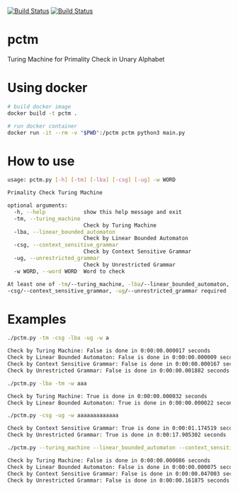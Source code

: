 [![Build Status](https://travis-ci.com/viabzalov/pctm.svg?branch=dev)](https://travis-ci.com/viabzalov/pctm)
[![Build Status](https://travis-ci.com/viabzalov/pctm.svg?branch=main)](https://travis-ci.com/viabzalov/pctm)

# pctm
Turing Machine for Primality Check in Unary Alphabet

# Using docker
```bash
# build docker image
docker build -t pctm .

# run docker container
docker run -it --rm -v "$PWD":/pctm pctm python3 main.py
```

# How to use
```bash
usage: pctm.py [-h] [-tm] [-lba] [-csg] [-ug] -w WORD

Primality Check Turing Machine

optional arguments:
  -h, --help            show this help message and exit
  -tm, --turing_machine
                        Check by Turing Machine
  -lba, --linear_bounded_automaton
                        Check by Linear Bounded Automaton
  -csg, --context_sensitive_grammar
                        Check by Context Sensitive Grammar
  -ug, --unrestricted_grammar
                        Check by Unrestricted Grammar
  -w WORD, --word WORD  Word to check

At least one of -tm/--turing_machine, -lba/--linear_bounded_automaton,
-csg/--context_sensitive_grammar, -ug/--unrestricted_grammar required
```

# Examples

```bash
./pctm.py -tm -csg -lba -ug -w a

Check by Turing Machine: False is done in 0:00:00.000017 seconds
Check by Linear Bounded Automaton: False is done in 0:00:00.000009 seconds
Check by Context Sensitive Grammar: False is done in 0:00:00.000167 seconds
Check by Unrestricted Grammar: False is done in 0:00:00.001882 seconds
```

```bash
./pctm.py -lba -tm -w aaa

Check by Turing Machine: True is done in 0:00:00.000032 seconds
Check by Linear Bounded Automaton: True is done in 0:00:00.000022 seconds
```

```bash
./pctm.py -csg -ug -w aaaaaaaaaaaaa

Check by Context Sensitive Grammar: True is done in 0:00:01.174519 seconds
Check by Unrestricted Grammar: True is done in 0:00:17.905302 seconds
```

```bash
./pctm.py --turing_machine --linear_bounded_automaton --context_sensitive_grammar --unrestricted_grammar -w aaaaaa

Check by Turing Machine: False is done in 0:00:00.000086 seconds
Check by Linear Bounded Automaton: False is done in 0:00:00.000075 seconds
Check by Context Sensitive Grammar: False is done in 0:00:00.047003 seconds
Check by Unrestricted Grammar: False is done in 0:00:00.161875 seconds
```
